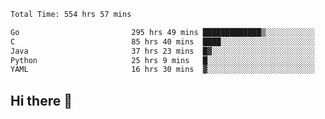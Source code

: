 <!--START_SECTION:waka-->

```txt
Total Time: 554 hrs 57 mins

Go                         295 hrs 49 mins █████████████▒░░░░░░░░░░░   53.21 %
C                          85 hrs 40 mins  ████░░░░░░░░░░░░░░░░░░░░░   15.41 %
Java                       37 hrs 23 mins  █▓░░░░░░░░░░░░░░░░░░░░░░░   06.72 %
Python                     25 hrs 9 mins   █░░░░░░░░░░░░░░░░░░░░░░░░   04.53 %
YAML                       16 hrs 30 mins  ▓░░░░░░░░░░░░░░░░░░░░░░░░   02.97 %
```

<!--END_SECTION:waka-->

## Hi there 👋

<!--
**prorok210/prorok210** is a ✨ _special_ ✨ repository because its `README.md` (this file) appears on your GitHub profile.

Here are some ideas to get you started:

- 🔭 I’m currently working on ...
- 🌱 I’m currently learning ...
- 👯 I’m looking to collaborate on ...
- 🤔 I’m looking for help with ...
- 💬 Ask me about ...
- 📫 How to reach me: ...
- 😄 Pronouns: ...
- ⚡ Fun fact: ...
-->
